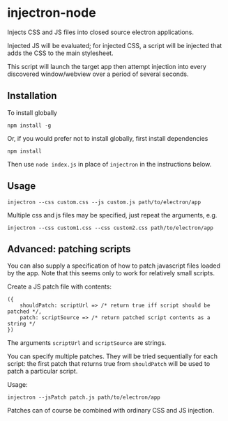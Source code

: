 # injectron-node

Injects CSS and JS files into closed source electron applications.

Injected JS will be evaluated; for injected CSS, a script will be injected that adds the CSS to the main stylesheet.

This script will launch the target app then attempt injection into every discovered window/webview over a period of several seconds.

## Installation

To install globally

    npm install -g

Or, if you would prefer not to install globally, first install dependencies

    npm install

Then use `node index.js` in place of `injectron` in the instructions below.

## Usage

    injectron --css custom.css --js custom.js path/to/electron/app

Multiple css and js files may be specified, just repeat the arguments, e.g.

    injectron --css custom1.css --css custom2.css path/to/electron/app

## Advanced: patching scripts

You can also supply a specification of how to patch javascript files loaded by the app.
Note that this seems only to work for relatively small scripts.

Create a JS patch file with contents:

    ({
        shouldPatch: scriptUrl => /* return true iff script should be patched */,
        patch: scriptSource => /* return patched script contents as a string */
    })

The arguments `scriptUrl` and `scriptSource` are strings.

You can specify multiple patches. They will be tried sequentially for each script: the first patch that returns true from `shouldPatch` will be used to patch a particular script.

Usage:

    injectron --jsPatch patch.js path/to/electron/app

Patches can of course be combined with ordinary CSS and JS injection.


